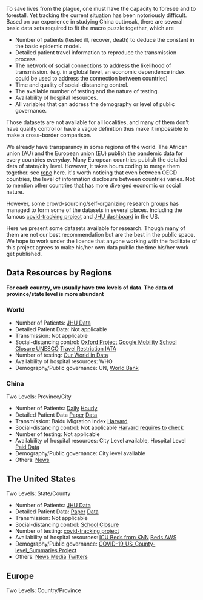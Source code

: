 To save lives from the plague, one must have the capacity to foresee and to forestall. Yet tracking the current situation has been notoriously difficult.
Based on our experience in studying China outbreak, there are several basic data sets required to fit the macro puzzle together, which are

- Number of patients (tested ill, recover, death) to deduce the constant in the basic epidemic model.
- Detailed patient travel information to reproduce the transmission process.
- The network of social connections to address the likelihood of transmission. (e.g. in a global level, an economic dependence index could be used to address the connection between countries)
- Time and quality of social-distancing control.
- The available number of testing and the nature of testing.
- Availability of hospital resources.
- All variables that can address the demography or level of public governance.

Those datasets are not available for all localities, and many of them don't have quality control or have a vague definition thus make it impossible to make a cross-border comparison.

We already have transparancy in some regions of the world. The African union (AU) and the European union (EU) publish the pandemic data for every countries everyday. Many European countries publish the detailed data of state/city level. However, it takes hours coding to merge them together. see [repo](https://github.com/covid19-eu-zh/covid19-eu-data) here. it's worth noticing that even between OECD countries, the level of information disclosure between countries varies. Not to mention other countries that has more diverged economic or social nature.

However, some crowd-sourcing/self-organizing research groups has managed to form some of the datasets in several places. Including the famous [covid-tracking project](https://covidtracking.com/) and [JHU dashboard](http://gisanddata.maps.arcgis.com/apps/opsdashboard/index.html) in the US.

Here we present some datasets available for research. Though many of them are not our best recommendation but are the best in the public space.
We hope to work under the licence that anyone working with the facilitate of this project agrees to make his/her own data public the time his/her work get published.

## Data Resources by Regions
**For each country, we usually have two levels of data. The data of province/state level is more abundant**

### World
- Number of Patients: [JHU Data](https://github.com/CSSEGISandData/COVID-19)
- Detailed Patient Data: Not applicable
- Transmission: Not applicable
- Social-distancing control: [Oxford Project](http://epidemicforecasting.org/containment) [Google Mobility](https://www.google.com/covid19/mobility/) [School Closure UNESCO](https://data.humdata.org/dataset/global-school-closures-covid19) [Travel Restriction IATA](https://data.humdata.org/dataset/travel-restiction-monitoring-iata-covid-19-iom-dtm)
- Number of testing: [Our World in Data](https://data.humdata.org/dataset/total-covid-19-tests-performed-by-country)
- Availability of hospital resources: WHO
- Demography/Public governance: UN, [World Bank](https://data.humdata.org/dataset/world-bank-indicators-of-interest-to-the-covid-19-outbreak)


### China
Two Levels: Province/City
- Number of Patients: [Daily](https://github.com/Glacier-Ice/COVID-19-2019-nCoV-Infection-Data-cleaning-) [Hourly](https://github.com/BlankerL/DXY-COVID-19-Data/blob/master/README.en.md)
- Detailed Patient Data [Paper](https://www.nature.com/articles/s41597-020-0448-0) [Data](https://github.com/beoutbreakprepared/nCoV2019/tree/master/latest_data)
- Transmission: Baidu Migration Index [Harvard](https://dataverse.harvard.edu/dataset.xhtml?persistentId=doi:10.7910/DVN/FAEZIO)
- Social-distancing control: Not applicable [Harvard requires to check](https://dataverse.harvard.edu/dataset.xhtml?persistentId=doi:10.7910/DVN/OAM2JK)
- Number of testing: Not applicable
- Availability of hospital resources: City Level available, Hospital Level [Paid Data](https://db.yaozh.com/hmap?p=4&pageSize=20)
- Demography/Public governance: City level available
- Others: [News](https://github.com/chinatimeline/chinatimeline.github.io)

## The United States
Two Levels: State/County
- Number of Patients: [JHU Data](https://github.com/CSSEGISandData/COVID-19)
- Detailed Patient Data: [Paper](https://www.nature.com/articles/s41597-020-0448-0) [Data](https://github.com/beoutbreakprepared/nCoV2019/tree/master/latest_data)
- Transmission: Not applicable
- Social-distancing control: [School Closure](https://www.kaggle.com/jaimeblasco/coronavirus-and-school-closures)
- Number of testing: [covid-tracking project](https://covidtracking.com/)
- Availability of hospital resources: [ICU Beds from KNN](https://khn.org/news/as-coronavirus-spreads-widely-millions-of-older-americans-live-in-counties-with-no-icu-beds/#lookup) [Beds AWS](https://aws.amazon.com/marketplace/pp/prodview-yivxd2owkloha?qid=1585241268884&sr=0-8&ref_=srh_res_product_title#overview)
- Demography/Public governance: [COVID-19_US_County-level_Summaries Project](https://github.com/JieYingWu/COVID-19_US_County-level_Summaries)
- Others: [News Media](https://github.com/narcisoyu/Institutional-and-news-media-tweet-dataset-for-COVID-19-social-science-research) [Twitters](https://github.com/thepanacealab/covid19_twitter)

## Europe
Two Levels: Country/Province
